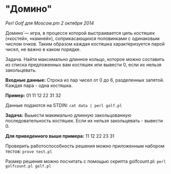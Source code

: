 "Домино"
================

*Perl Golf для Moscow.pm 2 октября 2014*

Домино́ — игра, в процессе которой выстраивается цепь костяшек («костей», «камней»), соприкасающихся половинками с одинаковым числом очков.
Таким образом каждая костяшка характеризуется парой чисел, не важно в каком порядке.

Задача.
Найти максимально длинное кольцо, которое можно составить из списка предложенных вам костяшек или вывести 0, если их нельзя закольцевать.


**Входные данные:**
Строка из пар чисел от 0 до 6, разделенных запятой. Каждая пара - одна костяшка.

**Пример:**
01 11 12 22 31 32

Данные подаются на STDIN:
`cat data | perl golf.pl`

**Задача:**
Выыести макимально длинную закольцованную последовательность костяшек. Если их нельзя закольцевать - вывести 0.

**Для приведенного выше примера:**
11 12 22 23 31

Проверить работоспособность решения можно приложенным набором тестов:
`prove test.pl`

Размер решения можно посчитать с помощью скрипта golfcount.pl:
`perl golfcount.pl golf.pl`